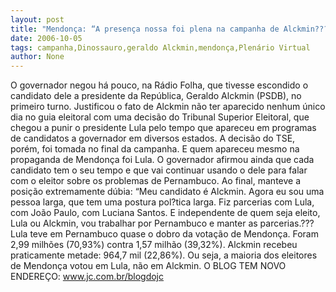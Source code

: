 ```yaml
---
layout: post
title: "Mendonça: “A presença nossa foi plena na campanha de Alckmin???"
date: 2006-10-05
tags: campanha,Dinossauro,geraldo Alckmin,mendonça,Plenário Virtual
author: None
---
```

O governador negou há pouco, na Rádio Folha, que tivesse escondido o candidato dele a presidente da República, Geraldo Alckmin (PSDB), no primeiro turno.
Justificou o fato de Alckmin não ter aparecido nenhum único dia no guia eleitoral com uma decisão do Tribunal Superior Eleitoral, que chegou a punir o presidente Lula pelo tempo que apareceu em programas de candidatos a governador em diversos estados.
A decisão do TSE, porém, foi tomada no final da campanha. E quem apareceu mesmo na propaganda de Mendonça foi Lula.
O governador afirmou ainda que cada candidato tem o seu tempo e que vai continuar usando o dele para falar com o eleitor sobre os problemas de Pernambuco.
Ao final, manteve a posição extremamente dúbia: “Meu candidato é Alckmin. Agora eu sou uma pessoa larga, que tem uma postura pol?tica larga. Fiz parcerias com Lula, com João Paulo, com Luciana Santos. E independente de quem seja eleito, Lula ou Alckmin, vou trabalhar por Pernambuco e manter as parcerias.???
Lula teve em Pernambuco quase o dobro da votação de Mendonça. Foram 2,99 milhões (70,93%) contra 1,57 milhão (39,32%).
Alckmin recebeu praticamente metade: 964,7 mil (22,86%).
Ou seja, a maioria dos eleitores de Mendonça votou em Lula, não em Alckmin.
O BLOG TEM NOVO ENDEREÇO: www.jc.com.br/blogdojc  